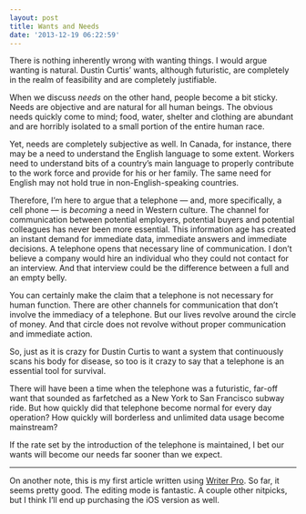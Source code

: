 ```yaml
---
layout: post
title: Wants and Needs
date: '2013-12-19 06:22:59'
---
```


<p>There is nothing inherently wrong with wanting things. I would argue wanting is natural. Dustin Curtis’ wants, although futuristic, are completely in the realm of feasibility and are completely justifiable. </p>

<p>When we discuss <em>needs</em> on the other hand, people become a bit sticky. Needs are objective and are natural for all human beings. The obvious needs quickly come to mind; food, water, shelter and clothing are abundant and are horribly isolated to a small portion of the entire human race. </p>

<p>Yet, needs are completely subjective as well. In Canada, for instance, there may be a need to understand the English language to some extent. Workers need to understand bits of a country’s main language to properly contribute to the work force and provide for his or her family. The same need for English may not hold true in non-English-speaking countries.</p>

<p>Therefore, I’m here to argue that a telephone — and, more specifically, a cell phone — is <em>becoming</em> a need in Western culture. The channel for communication between potential employers, potential buyers and potential colleagues has never been more essential. This information age has created an instant demand for immediate data, immediate answers and immediate decisions. A telephone opens that necessary line of communication. I don’t believe a company would hire an individual who they could not contact for an interview. And that interview could be the difference between a full and an empty belly.</p>

<p>You can certainly make the claim that a telephone is not necessary for human function. There are other channels for communication that don’t involve the immediacy of a telephone. But our lives revolve around the circle of money. And that circle does not revolve without proper communication and immediate action.</p>

<p>So, just as it is crazy for Dustin Curtis to want a system that continuously scans his body for disease, so too is it crazy to say that a telephone is an essential tool for survival. </p>

<p>There will have been a time when the telephone was a futuristic, far-off want that sounded as farfetched as a New York to San Francisco subway ride. But how quickly did that telephone become normal for every day operation? How quickly will borderless and unlimited data usage become mainstream?</p>

<p>If the rate set by the introduction of the telephone is maintained, I bet our wants will become our needs far sooner than we expect.</p>

<hr />

<p>On another note, this is my first article written using <a href="http://writer.pro">Writer Pro</a>. So far, it seems pretty good. The editing mode is fantastic. A couple other nitpicks, but I think I’ll end up purchasing the iOS version as well.</p>